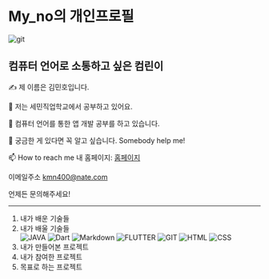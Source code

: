 My_no의 개인프로필
=============
![git](https://user-images.githubusercontent.com/93500452/141118435-3a274f04-6cac-424c-b259-94be9f50a509.png)

## 컴퓨터 언어로 소통하고 싶은 컴린이<BR />

✍️ 제 이름은 김민호입니다.<BR />

🔭 저는 세민직업학교에서 공부하고 있어요.<BR />

🌱 컴퓨터 언어를 통한 앱 개발 공부를 하고 있습니다.<BR />

💬 궁금한 게 있다면 꼭 알고 싶습니다. Somebody help me!<BR />

📫 How to reach me 내 홈페이지: [홈페이지][homepage]

[homepage]: https://github.com/kmn400/ "Go 내 홈페이지"

이메일주소 <kmn400@nate.com><BR />

언제든 문의해주세요!<BR />

*****
1. 내가 배운 기술들<BR />
2. 내가 배울 기술들<BR />
![JAVA](https://img.shields.io/badge/-JAVA-green)
![Dart](https://img.shields.io/badge/-DART-blue)
![Markdown](https://img.shields.io/badge/-MARKDOWN-silver)
![FLUTTER](https://img.shields.io/badge/-FLUTTER-skyblue)
![GIT](https://img.shields.io/badge/-GIT-yellow)
![HTML](https://img.shields.io/badge/-HTML-blueviolet)
![CSS](https://img.shields.io/badge/-CSS-orange)
3. 내가 만들어본 프로젝트
4. 내가 참여한 프로젝트
5. 목표로 하는 프로젝트 

